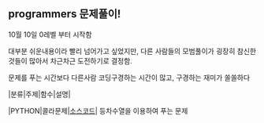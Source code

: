 ## programmers 문제풀이!

10월 10일 0레벨 부터 시작함

대부분 쉬운내용이라 빨리 넘어가고 싶었지만, 다른 사람들의 모범풀이가 굉장히 참신한것들이 많아서 차근차근 도전하기로 결정함.

문제를 푸는 시간보다 다른사람 코딩구경하는 시간이 많고, 구경하는 재미가 쏠쏠하다

|분류|주제|함수|설명|

|PYTHON|콜라문제|[소스코드](https://github.com/POONGNHA/programmers/blob/master/level_1/%EC%BD%9C%EB%9D%BC%EB%AC%B8%EC%A0%9C.py)| 등차수열을 이용하여 푸는 문제
